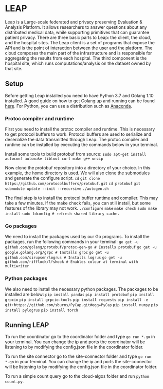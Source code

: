 # LEAP
Leap is a Large-scale federated and privacy preserving Evaluation & Analysis Platform. It allows researchers to answer questions about any distributed medical data, while supporting primitives that can guarantee patient privacy. There are three basic parts to Leap: the client, the cloud, and the hospital sites. The Leap client is a set of programs that expose the API and is the point of interaction between the user and the platform. The cloud composes the main part of the infrastructure and is responsible for aggregating the results from each hospital. The third component is the hospital site, which runs computations/analysis on the dataset owned by that site.

## Setup

Before getting Leap installed you need to have Python 3.7 and Golang 1.10 installed. A good guide on how to get Golang up and running can be found [here](https://golang.org/doc/code.html). For Python, you can use a distribution such as [Anaconda](https://www.anaconda.com/distribution/#download-section).

### Protoc compiler and runtime
First you need to install the protoc compiler and runtime. This is necessary to get protocol buffers to work. Protocol buffers are used to serialize and deserialize the data transmitted through Leap. The protoc compiler and runtime can be installed by executing the commands below in your terminal.

Install some tools to build protobuf from source:
`sudo apt-get install autoconf automake libtool curl make g++ unzip` 

Now clone the protobuf repository into a directory of your choice. In this example, the home directory is used. We will also clone the submodules and generate the configure script.
`cd` 
`git clone https://github.com/protocolbuffers/protobuf.git` 
`cd protobuf` 
`git submodule update --init --recursive` 
`./autogen.sh` 

The final step is to install the protocol buffer runtime and compiler. This may take a few minutes. If the make check fails, you can still install, but some features of the library may not work.
`./configure` 
`make` 
`make check` 
`sudo make install` 
`sudo ldconfig # refresh shared library cache.`  

### Go packages
We need to install the packages used by our Go programs. To install the packages, run the following commands in your terminal:
`go get -u github.com/golang/protobuf/protoc-gen-go # Installs protobuf` 
`go get -u google.golang.org/grpc # Installs grpc` 
`go get -u github.com/sirupsen/logrus # Installs logrus` 
`go get -u github.com/rifflock/lfshook # Enables colour at terminal with multiwriter` 

### Python packages
We also need to install the necessary python packages. The packages to be installed are below:
`pip install pandas` 
`pip install protobuf` 
`pip install grpcio` 
`pip install grpcio-tools` 
`pip install requests` 
`pip install -e git+https://github.com/sburns/PyCap.git#egg=PyCap` 
`pip install numpy` 
`pip install pylogrus` 
`pip install torch` 

## Running LEAP
To run the coordinator go to the coordinator folder and type `go run *.go` in your terminal. You can change the ip and ports the coordinator will be listening to by modifying the config.json file in the coordinator folder.

To run the site connector go to the site-connector folder and type `go run *.go` in your terminal. You can change the ip and ports the site-coonector will be listening to by modifying the config.json file in the coordinator folder.

To run a simple count query go to the cloud-algos folder and run `python count.py`.
